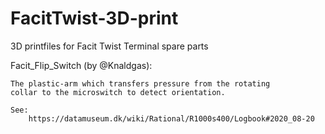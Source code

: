 # FacitTwist-3D-print

3D printfiles for Facit Twist Terminal spare parts

Facit_Flip_Switch (by @Knaldgas):

	The plastic-arm which transfers pressure from the rotating
	collar to the microswitch to detect orientation.

	See:
		https://datamuseum.dk/wiki/Rational/R1000s400/Logbook#2020_08-20
